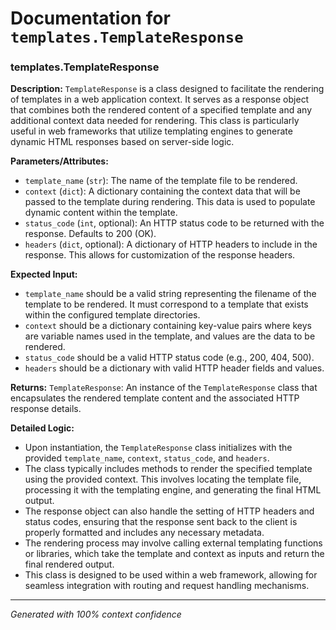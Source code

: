# Documentation for `templates.TemplateResponse`

### templates.TemplateResponse

**Description:**
`TemplateResponse` is a class designed to facilitate the rendering of templates in a web application context. It serves as a response object that combines both the rendered content of a specified template and any additional context data needed for rendering. This class is particularly useful in web frameworks that utilize templating engines to generate dynamic HTML responses based on server-side logic.

**Parameters/Attributes:**
- `template_name` (`str`): The name of the template file to be rendered.
- `context` (`dict`): A dictionary containing the context data that will be passed to the template during rendering. This data is used to populate dynamic content within the template.
- `status_code` (`int`, optional): An HTTP status code to be returned with the response. Defaults to 200 (OK).
- `headers` (`dict`, optional): A dictionary of HTTP headers to include in the response. This allows for customization of the response headers.

**Expected Input:**
- `template_name` should be a valid string representing the filename of the template to be rendered. It must correspond to a template that exists within the configured template directories.
- `context` should be a dictionary containing key-value pairs where keys are variable names used in the template, and values are the data to be rendered.
- `status_code` should be a valid HTTP status code (e.g., 200, 404, 500).
- `headers` should be a dictionary with valid HTTP header fields and values.

**Returns:**
`TemplateResponse`: An instance of the `TemplateResponse` class that encapsulates the rendered template content and the associated HTTP response details.

**Detailed Logic:**
- Upon instantiation, the `TemplateResponse` class initializes with the provided `template_name`, `context`, `status_code`, and `headers`.
- The class typically includes methods to render the specified template using the provided context. This involves locating the template file, processing it with the templating engine, and generating the final HTML output.
- The response object can also handle the setting of HTTP headers and status codes, ensuring that the response sent back to the client is properly formatted and includes any necessary metadata.
- The rendering process may involve calling external templating functions or libraries, which take the template and context as inputs and return the final rendered output.
- This class is designed to be used within a web framework, allowing for seamless integration with routing and request handling mechanisms.

---
*Generated with 100% context confidence*
